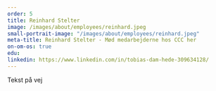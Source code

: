 ```yaml
---
order: 5
title: Reinhard Stelter
image: /images/about/employees/reinhard.jpeg
small-portrait-image: "/images/about/employees/reinhard.jpeg"
meta-title: Reinhard Stelter - Mød medarbejderne hos CCC her
on-om-os: true
edu:
linkedin: https://www.linkedin.com/in/tobias-dam-hede-309634128/
---
```


Tekst på vej
